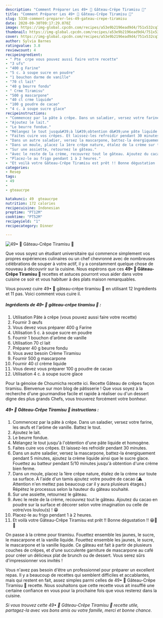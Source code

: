 ```yaml
---
description: "Comment Préparer Les 49• 🍰 Gâteau-Crêpe Tiramisu 🍫"
title: "Comment Préparer Les 49• 🍰 Gâteau-Crêpe Tiramisu 🍫"
slug: 5338-comment-preparer-les-49-gateau-crepe-tiramisu
date: 2020-09-30T09:17:29.070Z
image: https://img-global.cpcdn.com/recipes/a53e9b2196ead9d4/751x532cq70/49•-🍰-gateau-crepe-tiramisu-🍫-photo-principale-de-la-recette.jpg
thumbnail: https://img-global.cpcdn.com/recipes/a53e9b2196ead9d4/751x532cq70/49•-🍰-gateau-crepe-tiramisu-🍫-photo-principale-de-la-recette.jpg
cover: https://img-global.cpcdn.com/recipes/a53e9b2196ead9d4/751x532cq70/49•-🍰-gateau-crepe-tiramisu-🍫-photo-principale-de-la-recette.jpg
author: Sylvia Barnes
ratingvalue: 3.8
reviewcount: 4
recipeingredient:
- " Pte  crpe vous pouvez aussi faire votre recette"
- "3 ufs"
- "400 g Farine"
- "5 c. à soupe sucre en poudre"
- "1 bouchon darme de vanille"
- "70 cl lait"
- "40 g beurre fondu"
- " Crme Tiramisu"
- "500 g mascarpone"
- "40 cl crme liquide"
- "100 g poudre de cacao"
- "4 c. à soupe sucre glace"
recipeinstructions:
- "Commencez par la pâte à crêpe. Dans un saladier, versez votre farine, les œufs et l&#39;arôme de vanille. Battez le tout."
- "Ajoutez le lait."
- "Le beurre fondue."
- "Mélangez le tout jusqu&#39;à l&#39;obtention d&#39;une pâte liquide et homogène."
- "Faites cuire vos crêpes. Et laissez-les refroidir pendant 30 minutes."
- "Dans un autre saladier, versez la mascarpone, battez-la énergiquement pendant 5 minutes, ajoutez la crème liquide ainsi que le sucre glace. Fouettez au batteur pendant 5/10 minutes jusqu&#39;à obtention d&#39;une crème bien ferme."
- "Dans un moule, placez la 1ère crêpe nature, étalez de la crème sur toute sa surface. À l&#39;aide d&#39;un tamis ajoutez votre poudre de cacao (⚠️ Attention n&#39;en mettez pas beaucoup car il y aura plusieurs étages.) Répétez le processus selon la hauteur du gâteau souhaité."
- "Sur une assiette, retournez le gâteau."
- "Avec le reste de la crème, recouvrez tout le gâteau. Ajoutez du cacao en poudre sur la surface et décorer selon votre imagination ou celle de votre/vos loulou(s) ! 😁"
- "Placez-le au frigo pendant 1 à 2 heures."
- "Et voilà votre Gâteau-Crêpe Tiramisu est prêt !! Bonne dégustation !! 😁🍰🍴"
categories:
- Resep
tags:
- 49
- 
- gteaucrpe

katakunci: 49  gteaucrpe 
nutrition: 172 calories
recipecuisine: Indonesian
preptime: "PT12M"
cooktime: "PT52M"
recipeyield: "1"
recipecategory: Dinner

---
```



![49• 🍰 Gâteau-Crêpe Tiramisu 🍫](https://img-global.cpcdn.com/recipes/a53e9b2196ead9d4/751x532cq70/49•-🍰-gateau-crepe-tiramisu-🍫-photo-principale-de-la-recette.jpg)

Que vous soyez un étudiant universitaire qui commence simplement vos propres expériences culinaires ou un chef chevronné avec de nombreuses célébrations de souper à votre actif, il y a constamment quelque chose de nouveau à découvrir sur la cuisine. Nous espérons que ces <strong> 49• 🍰 Gâteau-Crêpe Tiramisu 🍫 </strong> recettes et astuces pourront vous aider dans votre cuisine ce soir et vous habituer à des plats maison remarquables.

<!--inarticleads1-->

Vous pouvez cuire 49• 🍰 gâteau-crêpe tiramisu 🍫 en utilisant 12 Ingrédients et 11 pas. Voici comment vous cuire il.

##### Ingrédients de 49• 🍰 gâteau-crêpe tiramisu 🍫 :

1. Utilisation  Pâte à crêpe (vous pouvez aussi faire votre recette)
1. Fournir 3 œufs
1. Vous devez vous préparer 400 g Farine
1. Utilisation 5 c. à soupe sucre en poudre
1. Fournir 1 bouchon d&#39;arôme de vanille
1. Utilisation 70 cl lait
1. Préparer 40 g beurre fondu
1. Vous avez besoin  Crème Tiramisu
1. Fournir 500 g mascarpone
1. Fournir 40 cl crème liquide
1. Vous devez vous préparer 100 g poudre de cacao
1. Utilisation 4 c. à soupe sucre glace


Pour la génoise de Choumicha recette ici. Recette Gâteau de crêpes façon tiramisu. Bienvenue sur mon blog de pâtisserie ! Que vous soyez à la recherche d&#39;une gourmandise facile et rapide à réaliser ou d&#39;un dessert digne des plus grands Chefs, vous trouverez forcément votre bonheur. 

<!--inarticleads2-->

##### 49• 🍰 Gâteau-Crêpe Tiramisu 🍫 instructions :

1. Commencez par la pâte à crêpe. Dans un saladier, versez votre farine, les œufs et l&#39;arôme de vanille. Battez le tout.
1. Ajoutez le lait.
1. Le beurre fondue.
1. Mélangez le tout jusqu&#39;à l&#39;obtention d&#39;une pâte liquide et homogène.
1. Faites cuire vos crêpes. Et laissez-les refroidir pendant 30 minutes.
1. Dans un autre saladier, versez la mascarpone, battez-la énergiquement pendant 5 minutes, ajoutez la crème liquide ainsi que le sucre glace. Fouettez au batteur pendant 5/10 minutes jusqu&#39;à obtention d&#39;une crème bien ferme.
1. Dans un moule, placez la 1ère crêpe nature, étalez de la crème sur toute sa surface. À l&#39;aide d&#39;un tamis ajoutez votre poudre de cacao (⚠️ Attention n&#39;en mettez pas beaucoup car il y aura plusieurs étages.) Répétez le processus selon la hauteur du gâteau souhaité.
1. Sur une assiette, retournez le gâteau.
1. Avec le reste de la crème, recouvrez tout le gâteau. Ajoutez du cacao en poudre sur la surface et décorer selon votre imagination ou celle de votre/vos loulou(s) ! 😁
1. Placez-le au frigo pendant 1 à 2 heures.
1. Et voilà votre Gâteau-Crêpe Tiramisu est prêt !! Bonne dégustation !! 😁🍰🍴


On passe à la crème pour tiramisu. Fouettez ensemble les jaunes, le sucre, le mascarpone et la vanille liquide. Fouettez ensemble les jaunes, le sucre, le mascarpone et la vanille liquide. Ce gâteau est fait à partir de plusieurs couches de crêpes, et d&#39;une succulente garniture de mascarpone au café pour créer un délicieux plat de brunch ou de dessert. Vous serez sûrs d&#39;impressionner vos invités ! 

<!--inarticleads1-->

<p>
Vous n'avez pas besoin d'être un professionnel pour préparer un excellent repas. Il y a beaucoup de recettes qui semblent difficiles et accablantes, mais qui restent en fait, assez simples parmi celles de 49• 🍰 Gâteau-Crêpe Tiramisu 🍫 recette. Nous souhaitons que cette recette vous ait insufflé une certaine confiance en vous pour la prochaine fois que vous resterez dans la cuisine.
</p>

<p>
<i>Si vous trouvez cette 49• 🍰 Gâteau-Crêpe Tiramisu 🍫 recette utile, partagez-la avec vos bons amis ou votre famille, merci et bonne chance.</i>
</p>
